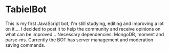 # TabielBot
This is my first JavaScript bot, I'm still studying, editing and improving a lot on it.... I decided to post it to help the community and receive opinions on what can be improved...   Necessary dependencies: MongoDB, moment and parse-ms.  Currently the BOT has server management and moderation saving commands.
